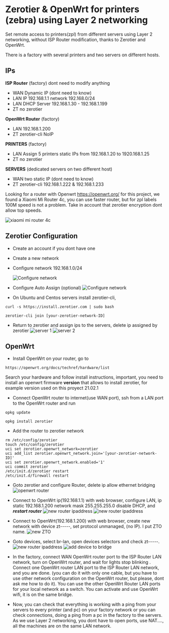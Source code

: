 # Zerotier & OpenWrt for printers (zebra) using Layer 2 networking

Set remote access to printers(zpl) from different servers using Layer 2 networking, without ISP Router modification, thanks to Zerotier and OpenWrt.

There is a factory with several printers and two servers on different hosts.

## IPs 

**ISP Router** (factory) dont need to modify anything
* WAN Dynamic IP (dont need to know)
* LAN IP 192.168.1.1 network 192.168.0/24
* LAN DHCP Server 192.168.1.30 - 192.168.1.199
* ZT no zerotier

**OpenWrt Router** (factory)
* LAN 192.168.1.200
* ZT zerotier-cli NoIP

**PRINTERS** (factory)
* LAN Assign 5 printers static IPs from 192.168.1.20 to 1920.168.1.25
* ZT no zerotier

**SERVERS** (dedicated servers on two different host)
* WAN two static IP (dont need to know) 
* ZT zerotier-cli 192.168.1.222 & 192.168.1.233

Looking for a router with Openwrt https://openwrt.org/ for this project, we found a Xiaomi Mi Router 4c, you can use faster router, but for zpl labels 100M speed is not a problem. Take in account that zerotier encryption dont allow top speeds. 

![xiaomi mi router 4c](/assets/images/xiaomi.png)



## Zerotier Configuration
* Create an account if you dont have one
* Create a new network
* Configure network 192.168.1.0/24

  ![Configure network](/assets/images/zero1.png)

* Configure Auto Assign (optional)
![Configure network](/assets/images/zero2.png)

* On Ubuntu and Centos servers install zerotier-cli,
```
curl -s https://install.zerotier.com | sudo bash
```
```
zerotier-cli join [your-zerotier-network-ID]
```
* Return to zerotier and assign ips to the servers, delete ip assigned by zerotier
![server 1](/assets/images/zero4.png)
![server 2](/assets/images/zero3.png)

## OpenWrt
* Install OpenWrt on your router, go to 
```
https://openwrt.org/docs/techref/hardware/list
```
Search your hardware and follow install instructions, important, you need to install an openwrt firmware **version** that allows to install zerotier, for example version used on this proyect 21.02.1

* Connect OpenWrt router to internet(use WAN port), ssh from a LAN port to the OpenWrt router and run
```
opkg update
```
```
opkg install zerotier
```
* Add the router to zerotier network
```
rm /etc/config/zerotier
touch /etc/config/zerotier
uci set zerotier.openwrt_network=zerotier
uci add_list zerotier.openwrt_network.join='[your-zerotier-network-ID]'
uci set zerotier.openwrt_network.enabled='1'
uci commit zerotier
/etc/init.d/zerotier restart
/etc/init.d/firewall restart
```

* Goto zerotier and configure Router, delete ip allow ethernet bridging
![openwrt router](/assets/images/zero5.png)


* Connect to OpenWrt ip(192.168.1.1) with web browser, configure LAN, ip static 192.168.1.200 network mask 255.255.255.0 disable DHCP, and ***restart router***
![new router ipaddress](/assets/images/openwrt0.png)
![new router ipaddress](/assets/images/openwrt01.png)

* Connect to OpenWrt(192.168.1.200) with web browser, create new network with device zt-----, set protocol unmanaged, (no IP). I put ZTO name.
![new ZTO](/assets/images/openwrt1.png)

* Goto devices, select br-lan, open devices selectors and check zt-----.
![new router ipaddress](/assets/images/openwrt00.png)
![add device to bridge](/assets/images/openwrt2.png)

* In the factory, connect WAN OpenWrt router port to the ISP Router LAN network, turn on OpenWrt router, and wait for lights stop blinking . Connect one OpenWrt router LAN port to the ISP Router LAN network, and you are done. (you can do it with only one cable, but you have to use other network configuration on the OpenWrt router, but please, dont ask me how to do it). You can use the other OpenWrt Router LAN ports for your local network as a switch. You can activate and use OpenWrt wifi, it is on the same bridge.  

* Now, you can check that everything is working with a ping from your servers to every printer (and pc) on your factory network or you can check connections, doing a ping from a pc in the factory to the servers. As we use Layer 2 networking, you dont have to open ports, use NAT...., all the machines are on the same LAN network. 
 













